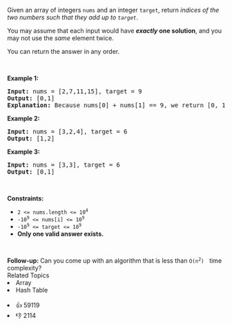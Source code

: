 <p>Given an array of integers <code>nums</code>&nbsp;and an integer <code>target</code>, return <em>indices of the two numbers such that they add up to <code>target</code></em>.</p>

<p>You may assume that each input would have <strong><em>exactly</em> one solution</strong>, and you may not use the <em>same</em> element twice.</p>

<p>You can return the answer in any order.</p>

<p>&nbsp;</p> 
<p><strong class="example">Example 1:</strong></p>

<pre>
<strong>Input:</strong> nums = [2,7,11,15], target = 9
<strong>Output:</strong> [0,1]
<strong>Explanation:</strong> Because nums[0] + nums[1] == 9, we return [0, 1].
</pre>

<p><strong class="example">Example 2:</strong></p>

<pre>
<strong>Input:</strong> nums = [3,2,4], target = 6
<strong>Output:</strong> [1,2]
</pre>

<p><strong class="example">Example 3:</strong></p>

<pre>
<strong>Input:</strong> nums = [3,3], target = 6
<strong>Output:</strong> [0,1]
</pre>

<p>&nbsp;</p> 
<p><strong>Constraints:</strong></p>

<ul> 
 <li><code>2 &lt;= nums.length &lt;= 10<sup>4</sup></code></li> 
 <li><code>-10<sup>9</sup> &lt;= nums[i] &lt;= 10<sup>9</sup></code></li> 
 <li><code>-10<sup>9</sup> &lt;= target &lt;= 10<sup>9</sup></code></li> 
 <li><strong>Only one valid answer exists.</strong></li> 
</ul>

<p>&nbsp;</p> 
<strong>Follow-up:&nbsp;</strong>Can you come up with an algorithm that is less than 
<code>O(n<sup>2</sup>)</code>
<font face="monospace">&nbsp;</font>time complexity?

<div><div>Related Topics</div><div><li>Array</li><li>Hash Table</li></div></div><br><div><li>👍 59119</li><li>👎 2114</li></div>